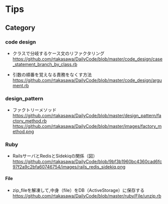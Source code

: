 # Tips

## Category
### code design
- クラスで分岐するケース文のリファクタリング
  https://github.com/rtakasawa/DailyCode/blob/master/code_design/case_statement_branch_by_class.rb

- 引数の順番を覚えなる責務をなくす方法
  https://github.com/rtakasawa/DailyCode/blob/master/code_design/argument.rb

### design_pattern
- ファクトリーメソッド<br>
https://github.com/rtakasawa/DailyCode/blob/master/design_pattern/factory_method.rb
https://github.com/rtakasawa/DailyCode/blob/master/images/factory_method.png

### Ruby
- RailsサーバとRedisとSidekiqの関係（図）
  https://github.com/rtakasawa/DailyCode/blob/9bf3b1960bc4360cad6fc97f2a9c2bfa60746754/images/rails_redis_sidekiq.png

#### File
- zip_fileを解凍して,中身（file）をDB（ActiveStorage）に保存する
https://github.com/rtakasawa/DailyCode/blob/master/ruby/File/unzip.rb